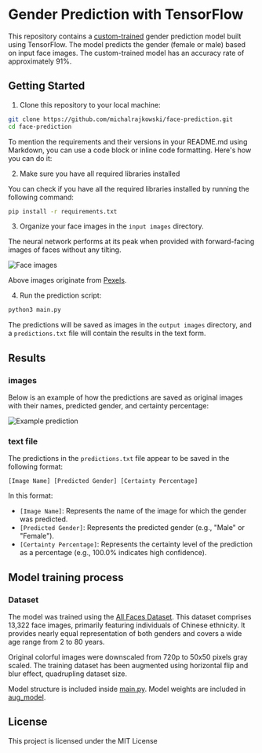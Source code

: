 # Gender Prediction with TensorFlow

This repository contains a [custom-trained](#model-training-process) gender prediction model built using TensorFlow. The model predicts the gender (female or male) based on input face images. The custom-trained model has an accuracy rate of approximately 91%. 

## Getting Started

1. Clone this repository to your local machine:

```bash
git clone https://github.com/michalrajkowski/face-prediction.git
cd face-prediction
```

To mention the requirements and their versions in your README.md using Markdown, you can use a code block or inline code formatting. Here's how you can do it:

2. Make sure you have all required libraries installed

You can check if you have all the required libraries installed by running the following command:

```bash
pip install -r requirements.txt
```
3. Organize your face images in the `input images` directory. 

The neural network performs at its peak when provided with forward-facing images of faces without any tilting.

![Face images](https://media.discordapp.net/attachments/1153463839053062247/1153466912957812736/image.png)

Above images originate from [Pexels](https://www.pexels.com/search/face/).

4. Run the prediction script:

```bash
python3 main.py
```

The predictions will be saved as images in the `output images` directory, and a `predictions.txt` file will contain the results in the text form.

## Results

### images 

Below is an example of how the predictions are saved as original images with their names, predicted gender, and certainty percentage:

![Example prediction](https://media.discordapp.net/attachments/1153463839053062247/1153467370111783023/image.png)

### text file
The predictions in the `predictions.txt` file appear to be saved in the following format:

```
[Image Name] [Predicted Gender] [Certainty Percentage]
```
In this format:

- `[Image Name]`: Represents the name of the image for which the gender was predicted.
- `[Predicted Gender]`: Represents the predicted gender (e.g., "Male" or "Female").
- `[Certainty Percentage]`: Represents the certainty level of the prediction as a percentage (e.g., 100.0% indicates high confidence).

## Model training process

### Dataset

The model was trained using the [All Faces Dataset](https://www.dropbox.com/s/a0lj1ddd54ns8qy/All-Age-Faces%20Dataset.zip?dl=0). This dataset comprises 13,322 face images, primarily featuring individuals of Chinese ethnicity. It provides nearly equal representation of both genders and covers a wide age range from 2 to 80 years. 

Original colorful images were downscaled from 720p to 50x50 pixels gray scaled. The training dataset has been augmented using horizontal flip and blur effect, quadrupling dataset size. 

Model structure is included inside [main.py](./main.py). Model weights are included in [aug_model](./model/aug_model).


## License

This project is licensed under the MIT License 